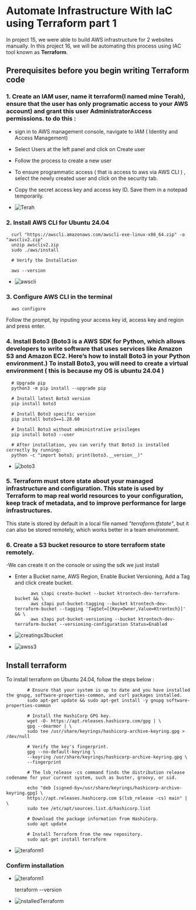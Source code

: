 # Automate Infrastructure With IaC using Terraform part 1
In project 15, we were able to build AWS infrastructure for 2 websites manually. In this project 16, we will be automating this process using IAC tool known as **Terraform**.

## Prerequisites before you begin writing Terraform code
### 1. Create an IAM user, name it terraform(I named mine Terah), ensure that the user has only programatic access to your AWS account) and grant this user AdministratorAccess permissions. to do this :

- sign in to AWS management console, navigate to IAM ( Identity and Access Management)
- Select Users at the left panel and click on Create user
- Follow the process to create a new user
- To ensure programmatic access ( that is access to aws via AWS CLI ) , select the newly created user and click on the security tab.
- Copy the secret access key and access key ID. Save them in a notepad temporarily.

- ![Terah](https://github.com/user-attachments/assets/26c01cc0-d5a6-4ae5-9eda-e5157c0f69b9)

### 2. Install AWS CLI for Ubuntu 24.04

      curl "https://awscli.amazonaws.com/awscli-exe-linux-x86_64.zip" -o "awscliv2.zip"
      unzip awscliv2.zip
      sudo ./aws/install

      # Verify the Installation

      aws --version

- ![awscli](https://github.com/user-attachments/assets/19413d8e-1280-4980-a5d4-d3626f4bda82)


### 3. Configure AWS CLI in the terminal

      aws configure
      
Follow the prompt, by inputing your access key id, access key and region and press enter.

### 4. Install Boto3 (Boto3 is a AWS SDK for Python, which allows developers to write software that uses services like Amazon S3 and Amazon EC2. Here’s how to install Boto3 in your Python environment.) To install Boto3, you will need to create a virtual environment ( this is because my OS is ubuntu 24.04 )

      # Upgrade pip
      python3 -m pip install --upgrade pip
      
      # Install latest Boto3 version
      pip install boto3
      
      # Install Boto3 specific version
      pip install boto3==1.28.60
      
      # Install Boto3 without administrative privileges
      pip install boto3 --user
      
      # After installation, you can verify that Boto3 is installed correctly by running:
      python -c "import boto3; print(boto3.__version__)"
      
- ![boto3](https://github.com/user-attachments/assets/eb0e0d25-ec2b-4e09-ad4f-b060f3314081)

### 5. Terraform must store state about your managed infrastructure and configuration. This state is used by Terraform to map real world resources to your configuration, keep track of metadata, and to improve performance for large infrastructures.

This state is stored by default in a local file named _"terraform.tfstate"_, but it can also be stored remotely, which works better in a team environment.

### 6. Create a S3 bucket resource to store terraform state remotely.  
-We can create it on the console or using the sdk we just install
- Enter a Bucket name, AWS Region, Enable Bucket Versioning, Add a Tag and click create bucket.

            aws s3api create-bucket --bucket ktrontech-dev-terraform-bucket && \
            aws s3api put-bucket-tagging --bucket ktrontech-dev-terraform-bucket --tagging 'TagSet=[{Key=Owner,Value=Ktrontech}]' && \
            aws s3api put-bucket-versioning --bucket ktrontech-dev-terraform-bucket --versioning-configuration Status=Enabled

- ![creatings3bucket](https://github.com/user-attachments/assets/0d79c6e3-4754-4257-b9c9-1d652d2b6a94)

- ![awss3](https://github.com/user-attachments/assets/b46a60d2-2b76-4a90-8374-217a8166c951)

## Install terraform
To install terraform on Ubuntu 24.04, follow the steps below :

            # Ensure that your system is up to date and you have installed the gnupg, software-properties-common, and curl packages installed. 
            sudo apt-get update && sudo apt-get install -y gnupg software-properties-common
            
            # Install the HashiCorp GPG key.
            wget -O- https://apt.releases.hashicorp.com/gpg | \
            gpg --dearmor | \
            sudo tee /usr/share/keyrings/hashicorp-archive-keyring.gpg > /dev/null
            
            # Verify the key's fingerprint.
            gpg --no-default-keyring \
            --keyring /usr/share/keyrings/hashicorp-archive-keyring.gpg \
            --fingerprint

            # The lsb_release -cs command finds the distribution release codename for your current system, such as buster, groovy, or sid.

            echo "deb [signed-by=/usr/share/keyrings/hashicorp-archive-keyring.gpg] \
            https://apt.releases.hashicorp.com $(lsb_release -cs) main" | \
            sudo tee /etc/apt/sources.list.d/hashicorp.list

            # Download the package information from HashiCorp.
            sudo apt update

            # Install Terraform from the new repository.
            sudo apt-get install terraform


- ![teraform1](https://github.com/user-attachments/assets/adfa6846-78e3-4cfc-bf3d-5f9398f76cb6)

### Confirm installation

- ![teraform1](https://github.com/user-attachments/assets/be44817f-8a91-463b-a5bf-c112bc15dce1)

    terraform --version
- ![nstalledTerraform](https://github.com/user-attachments/assets/b8e6570c-bf3e-4c4c-ace2-e659ae170e32)
    



























































































































































































































































